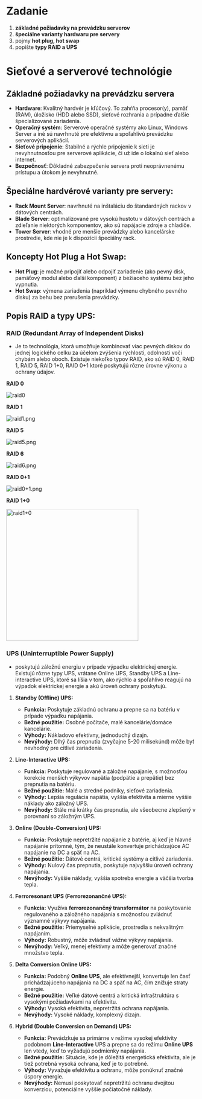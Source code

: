 # Zadanie

1. **základné požiadavky na prevádzku serverov**
2. **špeciálne varianty hardwaru pre servery**
3. pojmy **hot plug, hot swap**
4. popíšte **typy RAID a UPS**

# **Sieťové a serverové technológie**

## **Základné požiadavky na prevádzku servera**

- **Hardware**: Kvalitný hardvér je kľúčový. To zahŕňa procesor(y), pamäť (RAM), úložisko (HDD alebo SSD), sieťové rozhrania a prípadne ďalšie špecializované zariadenia.
- **Operačný systém**: Serverové operačné systémy ako Linux, Windows Server a iné sú navrhnuté pre efektívnu a spoľahlivú prevádzku serverových aplikácií.
- **Sieťové pripojenie**: Stabilné a rýchle pripojenie k sieti je nevyhnutnosťou pre serverové aplikácie, či už ide o lokalnú sieť alebo internet.
- **Bezpečnosť**: Dôkladné zabezpečenie servera proti neoprávnenému prístupu a útokom je nevyhnutné.

## **Špeciálne hardvérové varianty pre servery**:

- **Rack Mount Server**: navrhnuté na inštaláciu do štandardných rackov v dátových centrách.
- **Blade Server**: optimalizované pre vysokú hustotu v dátových centrách a zdieľanie niektorých komponentov, ako sú napájacie zdroje a chladiče.
- **Tower Server**: vhodné pre menšie prevádzky alebo kancelárske prostredie, kde nie je k dispozícii špeciálny rack.

## **Koncepty Hot Plug a Hot Swap**:

- **Hot Plug**: je možné pripojiť alebo odpojiť zariadenie (ako pevný disk, pamäťový modul alebo ďalší komponent) z bežiaceho systému bez jeho vypnutia.
- **Hot Swap**: výmena zariadenia (napríklad výmenu chybného pevného disku) za behu bez prerušenia prevádzky.

## **Popis RAID a typy UPS**:

### RAID **(Redundant Array of Independent Disks)**

- Je to technológia, ktorá umožňuje kombinovať viac pevných diskov do jednej logického celku za účelom zvýšenia rýchlosti, odolnosti voči chybám alebo oboch. Existuje niekoľko typov RAID, ako sú RAID 0, RAID 1, RAID 5, RAID 1+0, RAID 0+1 ktoré poskytujú rôzne úrovne výkonu a ochrany údajov.

**RAID 0**

![raid0](raid0.png)

**RAID 1**

![raid1.png](raid1.png)

**RAID 5**

![raid5.png](raid5.png)

**RAID 6**

![raid6.png](raid6.png)

**RAID 0+1**

![raid0+1.png](raid01.png)

**RAID 1+0**

<img src="https://github.com/flowernal/maturita/blob/main/SXT%20a%20SIE/01/raid10.png" alt="raid1+0" width="350">


### UPS **(Uninterruptible Power Supply)**

- poskytujú záložnú energiu v prípade výpadku elektrickej energie. Existujú rôzne typy UPS, vrátane Online UPS, Standby UPS a Line-interactive UPS, ktoré sa líšia v tom, ako rýchlo a spoľahlivo reagujú na výpadok elektrickej energie a akú úroveň ochrany poskytujú.

1. **Standby (Offline) UPS:**
    - **Funkcia:** Poskytuje základnú ochranu a prepne sa na batériu v prípade výpadku napájania.
    - **Bežné použitie:** Osobné počítače, malé kancelárie/domáce kancelárie.
    - **Výhody:** Nákladovo efektívny, jednoduchý dizajn.
    - **Nevýhody:** Dlhý čas prepnutia (zvyčajne 5-20 milisekúnd) môže byť nevhodný pre citlivé zariadenia.
      
2. **Line-Interactive UPS:**
    - **Funkcia:** Poskytuje regulované a záložné napájanie, s možnosťou korekcie menších výkyvov napätia (podpätie a prepätie) bez prepnutia na batériu.
    - **Bežné použitie:** Malé a stredné podniky, sieťové zariadenia.
    - **Výhody:** Lepšia regulácia napätia, vyššia efektivita a mierne vyššie náklady ako záložný UPS.
    - **Nevýhody:** Stále má krátky čas prepnutia, ale všeobecne zlepšený v porovnaní so záložným UPS.
      
3. **Online (Double-Conversion) UPS:**
    - **Funkcia:** Poskytuje nepretržité napájanie z batérie, aj keď je hlavné napájanie prítomné, tým, že neustále konvertuje prichádzajúce AC napájanie na DC a späť na AC.
    - **Bežné použitie:** Dátové centrá, kritické systémy a citlivé zariadenia.
    - **Výhody:** Nulový čas prepnutia, poskytuje najvyššiu úroveň ochrany napájania.
    - **Nevýhody:** Vyššie náklady, vyššia spotreba energie a väčšia tvorba tepla.
      
4. **Ferroresonant UPS (Ferrorezonančné UPS):**
    - **Funkcia:** Využíva **ferrorezonančný transformátor** na poskytovanie regulovaného a záložného napájania s možnosťou zvládnuť významné výkyvy napájania.
    - **Bežné použitie:** Priemyselné aplikácie, prostredia s nekvalitným napájaním.
    - **Výhody:** Robustný, môže zvládnuť vážne výkyvy napájania.
    - **Nevýhody:** Veľký, menej efektívny a môže generovať značné množstvo tepla.
      
5. **Delta Conversion Online UPS:**
    - **Funkcia:** Podobný **Online UPS**, ale efektívnejší, konvertuje len časť prichádzajúceho napájania na DC a späť na AC, čím znižuje straty energie.
    - **Bežné použitie:** Veľké dátové centrá a kritická infraštruktúra s vysokými požiadavkami na efektivitu.
    - **Výhody:** Vysoká efektivita, nepretržitá ochrana napájania.
    - **Nevýhody:** Vysoké náklady, komplexný dizajn.
      
6. **Hybrid (Double Conversion on Demand) UPS:**
    - **Funkcia:** Prevádzkuje sa primárne v režime vysokej efektivity podobnom **Line-Interactive** UPS a prepne sa do režimu **Online UPS** len vtedy, keď to vyžadujú podmienky napájania.
    - **Bežné použitie:** Situácie, kde je dôležitá energetická efektivita, ale je tiež potrebná vysoká ochrana, keď je to potrebné.
    - **Výhody:** Vyvažuje efektivitu a ochranu, môže ponúknuť značné úspory energie.
    - **Nevýhody:** Nemusí poskytovať nepretržitú ochranu dvojitou konverziou, potenciálne vyššie počiatočné náklady. 
